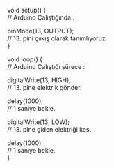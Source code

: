 void setup() {  
  // Arduino Çalıştığında :  
    
  pinMode(13, OUTPUT);  
  // 13. pini çııkış olarak tanımlıyoruz.  
}  
  
void loop() {  
  // Arduino Çalıştığı sürece :  
    
  digitalWrite(13, HIGH);  
  // 13. pine elektrik gönder.  
    
  delay(1000);  
  // 1 saniye bekle.  
    
  digitalWrite(13, LOW);  
  // 13. pine giden elektriği kes.  
    
  delay(1000);  
  // 1 saniye bekle.  
} 
